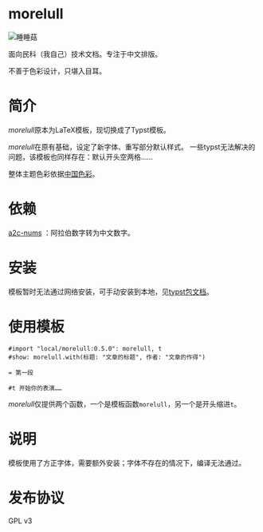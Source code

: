 # morelull

![睡睡菇](https://media.52poke.com/wiki/thumb/c/c9/755Morelull.png/240px-755Morelull.png)

面向民科（我自己）技术文档。专注于中文排版。

不善于色彩设计，只堪入目耳。

# 简介

*morelull*原本为LaTeX模板，现切换成了Typst模板。

*morelull*在原有基础，设定了新字体、重写部分默认样式。
一些typst无法解决的问题，该模板也同样存在：默认开头空两格……

整体主题色彩依据[中国色彩](https://github.com/kalxd/happiny)。

# 依赖

[a2c-nums](https://github.com/typst/packages/tree/main/packages/preview/a2c-nums/0.0.1) ：阿拉伯数字转为中文数字。

# 安装

模板暂时无法通过网络安装，可手动安装到本地，见[typst包文档](https://github.com/typst/packages?tab=readme-ov-file#local-packages)。

# 使用模板

```typst
#import "local/morelull:0.5.0": morelull, t
#show: morelull.with(标题: "文章的标题", 作者: "文章的作得")

= 第一段

#t 开始你的表演……
```

*morelull*仅提供两个函数，一个是模板函数`morelull`，另一个是开头缩进`t`。

# 说明

模板使用了方正字体，需要额外安装；字体不存在的情况下，编译无法通过。

# 发布协议

GPL v3
